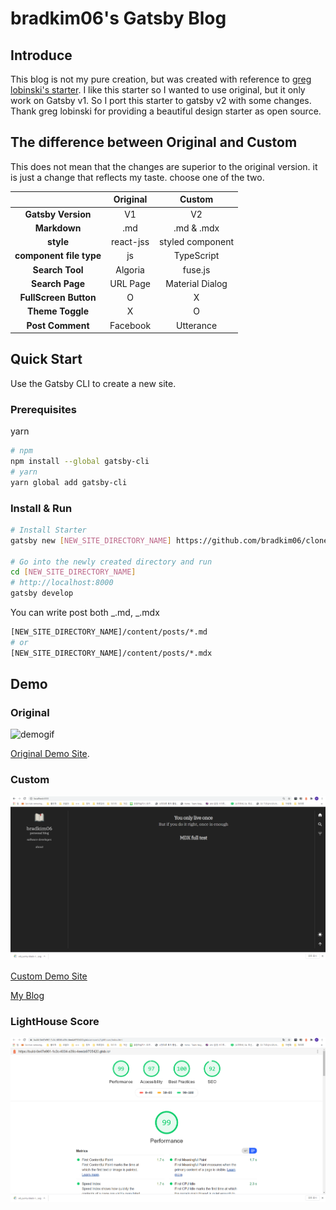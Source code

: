 # bradkim06's Gatsby Blog

## Introduce

This blog is not my pure creation, but was created with reference to <a href="https://github.com/greglobinski/gatsby-starter-personal-blog"> greg lobinski's starter</a>. I like this starter so I wanted to use original, but it only work on Gatsby v1. So I port this starter to gatsby v2 with some changes. Thank greg lobinski for providing a beautiful design starter as open source.

## The difference between Original and Custom

This does not mean that the changes are superior to the original version. it is just a change that reflects my taste. choose one of the two.

|                         | Original  |      Custom      |
| :---------------------: | :-------: | :--------------: |
|   **Gatsby Version**    |    V1     |        V2        |
|      **Markdown**       |    .md    |    .md & .mdx    |
|        **style**        | react-jss | styled component |
| **component file type** |    js     |    TypeScript    |
|     **Search Tool**     |  Algoria  |     fuse.js      |
|     **Search Page**     | URL Page  | Material Dialog  |
|  **FullScreen Button**  |     O     |        X         |
|    **Theme Toggle**     |     X     |        O         |
|    **Post Comment**     | Facebook  |    Utterance     |

## Quick Start

Use the Gatsby CLI to create a new site.

### Prerequisites

yarn

```bash
# npm
npm install --global gatsby-cli
# yarn
yarn global add gatsby-cli
```

### Install & Run

```bash
# Install Starter
gatsby new [NEW_SITE_DIRECTORY_NAME] https://github.com/bradkim06/clone_greg_blog

# Go into the newly created directory and run
cd [NEW_SITE_DIRECTORY_NAME]
# http://localhost:8000
gatsby develop
```

You can write post both _.md, _.mdx

```bash
[NEW_SITE_DIRECTORY_NAME]/content/posts/*.md
# or
[NEW_SITE_DIRECTORY_NAME]/content/posts/*.mdx
```

## Demo

### Original

![demogif](./static/gatsby-starter-personal-blog.gif)

[Original Demo Site](https://gatsby-starter-personal-blog.greglobinski.com/).

### Custom

![demoImg](./static/demo-img.png)

[Custom Demo Site](https://build-0e47e961-1c3c-4034-a39c-4eeda9705420.gtsb.io/)

[My Blog](https://bradkim06.github.io)

### LightHouse Score

![LightHouse Score](./static/lightHoust.png)
